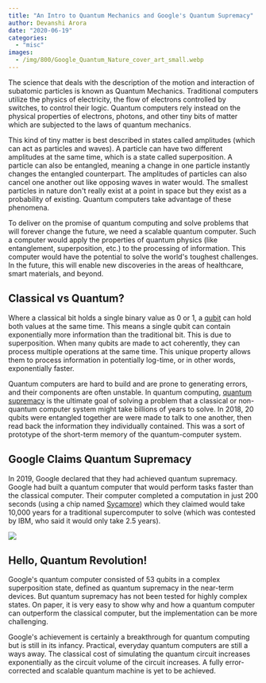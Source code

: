 ```yaml
---
title: "An Intro to Quantum Mechanics and Google's Quantum Supremacy"
author: Devanshi Arora
date: "2020-06-19"
categories: 
  - "misc"
images:
  - /img/800/Google_Quantum_Nature_cover_art_small.webp
---
```


The science that deals with the description of the motion and interaction of subatomic particles is known as Quantum Mechanics. Traditional computers utilize the physics of electricity, the flow of electrons controlled by switches, to control their logic. Quantum computers rely instead on the physical properties of electrons, photons, and other tiny bits of matter which are subjected to the laws of quantum mechanics.

This kind of tiny matter is best described in states called amplitudes (which can act as particles and waves). A particle can have two different amplitudes at the same time, which is a state called superposition. A particle can also be entangled, meaning a change in one particle instantly changes the entangled counterpart. The amplitudes of particles can also cancel one another out like opposing waves in water would. The smallest particles in nature don't really exist at a point in space but they exist as a probability of existing. Quantum computers take advantage of these phenomena.

To deliver on the promise of quantum computing and solve problems that will forever change the future, we need a scalable quantum computer. Such a computer would apply the properties of quantum physics (like entanglement, superposition, etc.) to the processing of information. This computer would have the potential to solve the world's toughest challenges. In the future, this will enable new discoveries in the areas of healthcare, smart materials, and beyond.

## Classical vs Quantum?

Where a classical bit holds a single binary value as 0 or 1, a [qubit](https://en.wikipedia.org/wiki/Qubit) can hold both values at the same time. This means a single qubit can contain exponentially more information than the traditional bit. This is due to superposition. When many qubits are made to act coherently, they can process multiple operations at the same time. This unique property allows them to process information in potentially log-time, or in other words, exponentially faster.

Quantum computers are hard to build and are prone to generating errors, and their components are often unstable. In quantum computing, [quantum supremacy](https://en.wikipedia.org/wiki/Quantum_supremacy) is the ultimate goal of solving a problem that a classical or non-quantum computer system might take billions of years to solve. In 2018, 20 qubits were entangled together are were made to talk to one another, then read back the information they individually contained. This was a sort of prototype of the short-term memory of the quantum-computer system.

## Google Claims Quantum Supremacy

In 2019, Google declared that they had achieved quantum supremacy. Google had built a quantum computer that would perform tasks faster than the classical computer. Their computer completed a computation in just 200 seconds (using a chip named [Sycamore](https://ai.googleblog.com/2019/10/quantum-supremacy-using-programmable.html)) which they claimed would take 10,000 years for a traditional supercomputer to solve (which was contested by IBM, who said it would only take 2.5 years).

![](/img/800/30Aaronson1-superJumbo-1-1024x674.png)

## Hello, Quantum Revolution!

Google's quantum computer consisted of 53 qubits in a complex superposition state, defined as quantum supremacy in the near-term devices. But quantum supremacy has not been tested for highly complex states. On paper, it is very easy to show why and how a quantum computer can outperform the classical computer, but the implementation can be more challenging.

Google's achievement is certainly a breakthrough for quantum computing but is still in its infancy. Practical, everyday quantum computers are still a ways away. The classical cost of simulating the quantum circuit increases exponentially as the circuit volume of the circuit increases. A fully error-corrected and scalable quantum machine is yet to be achieved.
